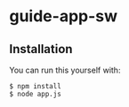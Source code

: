 # guide-app-sw

## Installation

You can run this yourself with:

    $ npm install
    $ node app.js



